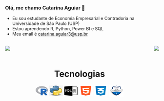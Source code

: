 ### Olá, me chamo Catarina Aguiar 👋

<!-- para criar um emoji basta clicar na tecla "windows" + "."
- 🔭 I’m currently working on ...
- 🌱 I’m currently learning ...
- 👯 I’m looking to collaborate on ...
- 🤔 I’m looking for help with ...
- 💬 Ask me about ...
- 📫 How to reach me: ...
- 😄 Pronouns: ...
- ⚡ Fun fact: ...
-->

- Eu sou estudante de Economia Empresarial e Contradoria na Universidade de São Paulo (USP)
- Estou aprendendo R, Python, Power BI e SQL
- Meu email é catarina.aguiar3@usp.br

<div >  
  <div sytle = "display:inline block"> <br>
      <img height="133em" src="https://github-readme-stats.vercel.app/api?username=CatarinaAguiar3&show_icons=true&theme=transparent&include_all_commits=true&count_private=true"/>
      <img align="right" height="133em" src="https://github-readme-stats.vercel.app/api/top-langs/?username=CatarinaAguiar3&layout=compact&langs_count=16&theme=transparent"/>
  </div> 
</div>
<div align="center">
  <div sytle = "display:inline block"> <br>
    <h1 align="center">Tecnologias </h1>
     <img align="center" height="30" width="40" alt="Linguagem R"  src="https://github.com/CatarinaAguiar3/CatarinaAguiar3/blob/main/r_project_official_logo_icon_170811.png">
     <img align="center" height="35" width="45" alt="Python"  src="https://github.com/CatarinaAguiar3/CatarinaAguiar3/blob/main/download%20(1).jpg">
     <img align="center" height="33" width="45" alt="SQL"  src="https://github.com/CatarinaAguiar3/CatarinaAguiar3/blob/main/pngwing.com%20(1).png">
     <img align="center" height="35" width="45" alt="HTML"  src="https://github.com/CatarinaAguiar3/CatarinaAguiar3/blob/main/logo-html-5-1536.png">
     <img align="center" height="35" width="45" alt="CSS"  src="https://github.com/CatarinaAguiar3/CatarinaAguiar3/blob/main/logo-css-3-2048.png">
     <img align="center" height="38" width="48" alt="Certificação Azure AI 900"  src="https://github.com/CatarinaAguiar3/CatarinaAguiar3/blob/main/AI_Fundamentals-min.png">
</div>
